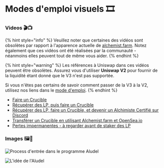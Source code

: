 # Modes d'emploi visuels 🎞

### **Videos 🎬📺**

{% hint style="info" %}
Veuillez noter que certaines des vidéos sont obsolètes par rapport à l'apparence actuelle de [alchemist.farm](https://alchemist.farm). Notez également que ces vidéos ont été réalisées par la communauté - néanmoins elles peuvent tout de même vous aider.
{% endhint %}

{% hint style="warning" %}
Les références à Uniswap dans ces vidéos peuvent être obsolètes. Assurez vous d'utiliser **Uniswap V2** pour fournir de la liquidité étant donné que le V3 n'est pas supportée.

Si vous n'êtes pas certains de savoir comment passer de la V3 à la V2, utilisez nos liens dans le [mode d'emploi](../../acquiring-and-subscribing.md).
{% endhint %}

* [Faire un Crucible](https://www.youtube.com/watch?v=Rl9Rf-3Sp-8)
* [Récupérer des LP, puis faire un Crucible](https://www.youtube.com/watch?v=Ga1qcQ6x3as)
* [Récupérer des LP, faire un Crucible, et devenir un Alchimiste Certifié sur Discord](https://www.youtube.com/watch?v=k7MO1QpqCds)
* [Transférer un Crucible en utilisant Alchemist.farm et OpenSea.io](https://www.youtube.com/watch?v=i2MCYimelBM)
* [Pertes impermanentes - à regarder avant de staker des LP](https://www.youtube.com/watch?v=8XJ1MSTEuU0)

### **Images 🖼🎨**

![Process d&apos;entr&#xE9;e dans le programme Aludel](https://i.imgur.com/7sK0Jr2.png)

![L&apos;id&#xE9;e de l&apos;Aludel](https://i.imgur.com/sutIhed.png)



